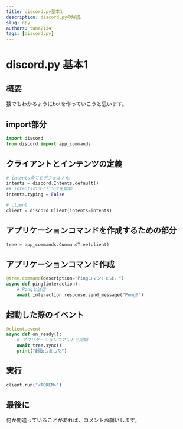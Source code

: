 ```yaml
---
title: discord.py基本1
description: discord.pyの解説。
slug: dpy
authors: tuna2134
tags: [discord.py]
---
```


# discord.py 基本1

## 概要

猿でもわかるようにbotを作っていこうと思います。

## import部分

```python
import discord
from discord import app_commands
```

## クライアントとインテンツの定義

```python
# intents全てをデフォルト化
intents = discord.Intents.default()
## intentsのタイピングを無効
intents.typing = False

# client
client = discord.Client(intents=intents)
```

## アプリケーションコマンドを作成するための部分

```python
tree = app_commands.CommandTree(client)
```

## アプリケーションコマンド作成

```python
@tree.command(description="Pingコマンドだよ。")
async def ping(interaction):
    # Pongと送信
    await interaction.response.send_message("Pong!")
```

## 起動した際のイベント

```python
@client.event
async def on_ready():
    # アプリケーションコマンドと同期
    await tree.sync()
    print("起動しました")
```

## 実行

```python
client.run("<TOKEN>")
```

## 最後に

何か間違っていることがあれば、コメントお願いします。
